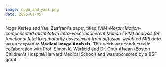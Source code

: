 ```yaml
---
image: noga_and_yael.png
date: 2025-01-05
---
```


Noga Kertes and Yael Zaafrani's paper, titled *IVIM-Morph: Motion-compensated quantitative Intra-voxel Incoherent Motion (IVIM) analysis for functional fetal lung maturity assessment from diffusion-weighted MRI data* was accepted to **Medical Image Analysis**. This work was conducted in collaboration with Prof. Simon K. Warfield and Dr. Onur Afacan (Boston Children's Hospital/Harvard Medical School) and was sponsored by a BSF grant.
